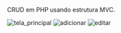 CRUD em PHP usando estrutura MVC.

![tela_principal](https://user-images.githubusercontent.com/41700939/71424837-f6638300-2674-11ea-99ec-7f6ee2acb769.jpg)
![adicionar](https://user-images.githubusercontent.com/41700939/71424843-febbbe00-2674-11ea-86f6-aea1ac7482cc.jpg)
![editar](https://user-images.githubusercontent.com/41700939/71424847-02e7db80-2675-11ea-92a1-b2d2154b4973.jpg)


